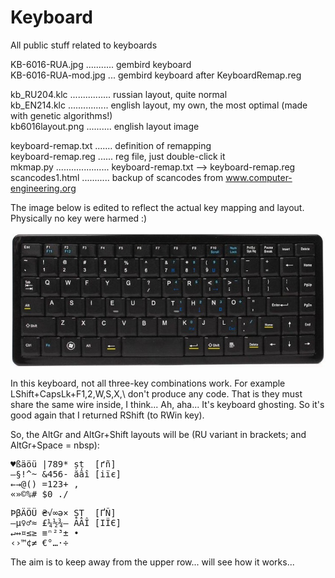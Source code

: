 # Keyboard
All public stuff related to keyboards  

KB-6016-RUA.jpg ........... gembird keyboard  
KB-6016-RUA-mod.jpg ... gembird keyboard after KeyboardRemap.reg  

kb_RU204.klc ................ russian layout, quite normal  
kb_EN214.klc ................ english layout, my own, the most optimal (made with genetic algorithms!)  
kb6016layout.png .......... english layout image  

keyboard-remap.txt ....... definition of remapping  
keyboard-remap.reg ...... reg file, just double-click it  
mkmap.py ..................... keyboard-remap.txt --> keyboard-remap.reg  
scancodes1.html ........... backup of scancodes from www.computer-engineering.org  

The image below is edited to reflect the actual key mapping and layout. Physically no key were harmed :)

![KB-6016-RUA-modified](https://github.com/georgiy-pruss/Keyboard/blob/master/KB-6016-RUA-mod.jpg)

In this keyboard, not all three-key combinations work. For example LShift+CapsLk+F1,2,W,S,X,\\ don't produce any code. That is they must share the same wire inside, I think... Ah, aha... It's keyboard ghosting. So it's good again that I returned RShift (to RWin key).

So, the AltGr and AltGr+Shift layouts will be (RU variant in brackets; and AltGr+Space = nbsp):

<pre>♥ßäöü |789* șț  [ґñ]  
—§!^~ &456- ăâî [іїє]  
←→@() =123+ ,  
«»©%# $0_./</pre>  

<pre>ÞβÄÖÜ ₴√∞ə× ȘȚ  [ҐÑ]  
–µ♀♂≈ £¼½¾– ĂÂÎ [ІЇЄ]  
↵↔¤≤≥ ≡ⁿ²³± •  
‹›™¢≠ €°…·÷</pre>

The aim is to keep away from the upper row... will see how it works...
